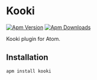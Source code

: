 # Kooki

[![Apm Version](https://img.shields.io/apm/v/kooki.svg)](https://atom.io/packages/kooki)
[![Apm Downloads](https://img.shields.io/apm/dm/kooki.svg)](https://atom.io/packages/kooki)

Kooki plugin for Atom.

## Installation

```
apm install kooki
```